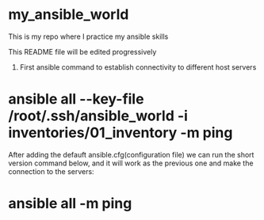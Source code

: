 # my_ansible_world
This is my repo where I practice my ansible skills

This README file will be edited progressively

1. First ansible command to establish connectivity to different host servers 
# ansible all --key-file /root/.ssh/ansible_world -i inventories/01_inventory -m ping 

After adding the defauft ansible.cfg(configuration file) we can run the short version command below, and it will work as the previous one and make the connection to the servers:

# ansible all -m ping
